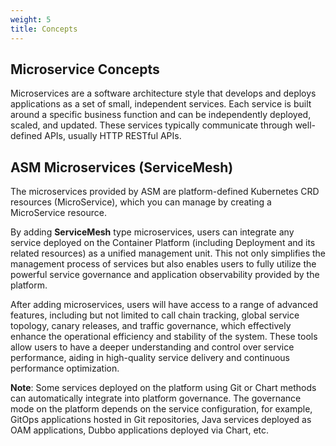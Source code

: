 ```yaml
---
weight: 5
title: Concepts
---
```


## Microservice Concepts

Microservices are a software architecture style that develops and deploys applications as a set of small, independent services. Each service is built around a specific business function and can be independently deployed, scaled, and updated. These services typically communicate through well-defined APIs, usually HTTP RESTful APIs.

## ASM Microservices (ServiceMesh)

The microservices provided by ASM are platform-defined Kubernetes CRD resources (MicroService), which you can manage by creating a MicroService resource.

By adding **ServiceMesh** type microservices, users can integrate any service deployed on the Container Platform (including Deployment and its related resources) as a unified management unit.
This not only simplifies the management process of services but also enables users to fully utilize the powerful service governance and application observability provided by the platform.

After adding microservices, users will have access to a range of advanced features, including but not limited to call chain tracking, global service topology, canary releases, and traffic governance, which effectively enhance the operational efficiency and stability of the system.
These tools allow users to have a deeper understanding and control over service performance, aiding in high-quality service delivery and continuous performance optimization.

**Note**: Some services deployed on the platform using Git or Chart methods can automatically integrate into platform governance. The governance mode on the platform depends on the service configuration, for example, GitOps applications hosted in Git repositories, Java services deployed as OAM applications, Dubbo applications deployed via Chart, etc.
